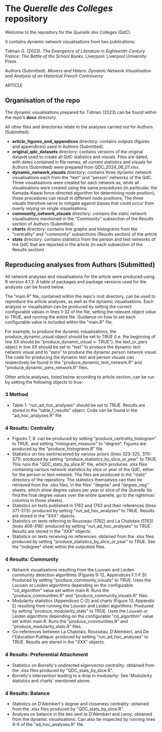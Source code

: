 # The *Querelle des Colleges* repository

Welcome to the repository for the *Querelle des Colleges* (QdC).

It contains dynamic network visualisations from two publications:

Tidman G. (2023). *The Emergence of Literature in Eighteenth-Century France: The Battle of the School Books*. Liverpool: Liverpool University Press. 

Authors (Submitted). *Movers and Haters. Dynamic Network Visualisation and Analysis of an Historical French Controversy*

ARTICLE 

## Organisation of the repo

The dynamic visualisations prepared for Tidman (2023) can be found within the repo's **docs** directory.

All other files and directories relate to the analyses carried out for Authors (Submitted):

- **article_figures_and_appendices** directory: contains outputs (figures and appendices) used in Authors (Submitted). 
- **original_qdc_datasets** directory: contains versions of the original dataset used to create all QdC statistics and visuals. Files are dated, with dates contained in file names; all current statistics and visuals for Authors (Submitted) were prepared from QDC_2024_06_07.xlsx.
- **dynamic_network_visuals** directory: contains three dynamic network visualisations each from the "text" and "person" networks of the QdC. Three visualisations were created for each network as, while all visualisations were created using the same procedures (in particular, the Kamada-Kawai force-directed algorithm for determining node position), those procedures can result in different node positions; The three visuals therefore serve to mitigate against biases that could occur from overly relying on single visualisations. 
- **community_network_visuals** directory: contains the static network visualisations mentioned in the "Community" subsection of the Results section of Authors (Submitted).
- **charts** directory: contains line graphs and histograms from the "centrality" and "community" subsections (Results section) of the article
- **stats** directory: contains statistics from the person and text networks of the QdC that are reported in the article (in each subsection of the Results section)

## Reproducing analyses from Authors (Submitted)

All network analyses and visualisations for the article were produced using R version 4.1.3. A table of packages and package versions used for the analyses can be found below.

The "main.R" file, contained within the repo's root directory, can be used to reproduce the article analyses, as well as the dynamic visualisations. Each analysis or visualisation can be produced by setting the correct configurable values in lines 1-32 of the file, setting the relevant object value to TRUE, and running the entire file. Guidance on how to set each configurable value is included within the "main.R" file.

For example, to produce the dynamic visualisations, the produce_dynamic_visual object should be set to TRUE (i.e. the beginning of line XX should be "produce_dynamic_visual <- TRUE"). the text_or_pers object in line XX should be set to "text" to produce the dynamic text network visual and to "pers" to produce the dynamic person network visual. The code for producing the dynamic text and person visuals can respectively be found in the "produce_dynamic_text_network.R" and "produce_dynamic_pers_network.R" files.

Other article analyses, listed below according to article section, can be run by setting the following objects to true:

### 3 Method

- Table 1: "run_ad_hoc_analyses" should be set to TRUE. Results are stored in the "table_1_results" object. Code can be found in the "ad_hoc_analyses.R" file

### 4 Results: Centrality

- Figures 7, 8: can be produced by setting "produce_centrality_histogram" to TRUE, and setting "histogram_measure" to "degree". Figures are produced by the "produce_histograms.R" file.
- Statistics on ties sent/received by various actors (lines 323-325, 370-371): produced by setting "produce_statistics_by_slice_or_year" to TRUE. This runs the "QDC_stats_by_slice.R" file, which produces .xlsx files containing various network statistics by slice or year of the QdC, either for the person or text network. The files are produced in the "stats" directory of the repository. The statistics themselves can then be retrieved from the .xlsx files, in the files' "degree" and "degree_neg" sheets, which show degree values per year or slice of the *Querelle* (to find the final degree values over the entire querelle, go to the rightmost columns in those sheets).
- Statistics on texts published in 1762 and 1763 and their references (lines 371-373): produced by setting "run_ad_hoc_analyses" to TRUE. Results are stored in the "XXX" objects.
- Statistics on texts referring to Rousseau (1762) and La Chalotais (1763) (lines 409-416): produced by setting "run_ad_hoc_analyses" to TRUE. Results are stored in the "XXX" objects.
- Statistics on texts receiving no references: obtained from the .xlsx files produced by setting "produce_statistics_by_slice_or_year" to TRUE. See the "indegree" sheet within the outputted files.

### 4 Results: Community

- Network visualisations resulting from the Louvain and Leiden community detection algorithms (Figures 9-12, Appendices F.1-F.3):  Produced by setting "produce_community_visuals" to TRUE. Uses the Louvain or Leiden algorithms depending on the configurable "cd_algorithm" value set within main.R. Runs the "produce_communities.R" and "produce_community_visuals.R" files.
- Modularity statistics (Appendices C-D) and charts (Figure 13, Appendix E) resulting from running the Louvain and Leiden algorithms: Produced by setting "produce_modularity_stats" to TRUE. Uses the Louvain or Leiden algorithms depending on the configurable "cd_algorithm" value set within main.R. Runs the "produce_communities.R" and "produce_modularity_stats.R" files.
- Co-references between La Chalotais, Rousseau, D'Alembert, and De l'Education Publique: produced by setting "run_ad_hoc_analyses" to TRUE. Results are stored in the "XXX" objects.

### 4 Results: Preferential Attachment

- Statistics on Borrelly's undirected eigenvector centrality: obtained from the .xlsx files produced by "QDC_stats_by_slice.R".
- Borrelly's intervention leading to a drop in modularity: See 'Modularity statistics and charts' mentioned above.

### 4 Results: Balance

- Statistics on D'Alembert's degree and closeness centrality: obtained from the .xlsx files produced by "QDC_stats_by_slice.R".
- Analysis on balance in the ties sent to D'Alembert and Leroy: obtained from the dynamic visualisations. Can also be inspected by running lines X-X of the "ad_hoc_analyses.R" file.

